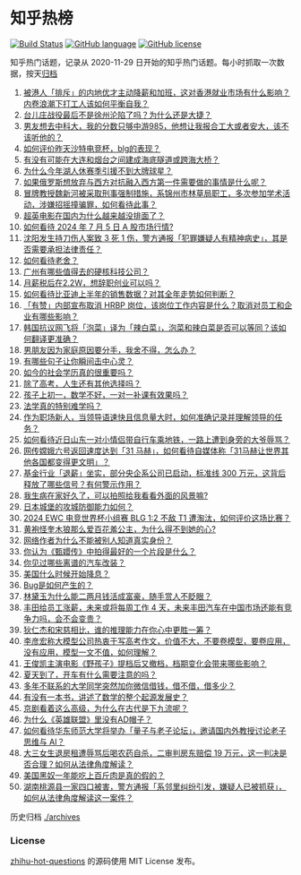 # 知乎热榜
[![Build Status](https://github.com/ToWeLong/zhihu-hot-questions/workflows/CI/badge.svg)](https://github.com/ToWeLong/zhihu-hot-questions/actions)
[![GitHub language](https://img.shields.io/badge/language-golang-orange.svg)](https://golang.org/)
[![GitHub license](https://img.shields.io/github/license/ToWeLong/zhihu-hot-questions)](https://github.com/ToWeLong/zhihu-hot-questions/blob/main/LICENSE)

知乎热门话题，记录从 2020-11-29 日开始的知乎热门话题。每小时抓取一次数据，按天[归档](./archives)

<!-- BEGIN -->

1. [被港人「排斥」的内地优才主动降薪和加班，这对香港就业市场有什么影响？内卷浪潮下打工人该如何平衡自我？](https://www.zhihu.com/question/660694126)
1. [台儿庄战役最后不是徐州沦陷了吗？为什么还是大捷？](https://www.zhihu.com/question/406245397)
1. [男友想去中科大，我的分数只够中游985，他想让我报合工大或者安大，该不该听他的？](https://www.zhihu.com/question/660758404)
1. [如何评价昨天沙特电竞杯，blg的表现？](https://www.zhihu.com/question/660758844)
1. [有没有可能在大连和烟台之间建成海底隧道或跨海大桥？](https://www.zhihu.com/question/32195868)
1. [为什么今年湖人休赛季引援不到大牌球星？](https://www.zhihu.com/question/660698591)
1. [如果俄罗斯想放弃与西方对抗融入西方第一件需要做的事情是什么呢？](https://www.zhihu.com/question/660609861)
1. [冒牌教授魏新河被采取刑事强制措施，系锦州市林草局职工，多次参加学术活动，涉嫌招摇撞骗罪，如何看待此事？](https://www.zhihu.com/question/660734298)
1. [超英电影在国内为什么越来越没排面了？](https://www.zhihu.com/question/630281533)
1. [如何看待 2024 年 7 月 5 日 A 股市场行情?](https://www.zhihu.com/question/660712303)
1. [沈阳发生持刀伤人案致 3 死 1 伤，警方通报「犯罪嫌疑人有精神病史」，其是否需要承担法律责任？](https://www.zhihu.com/question/660747446)
1. [如何看待老舍？](https://www.zhihu.com/question/642100790)
1. [广州有哪些值得去的硬核科技公司？](https://www.zhihu.com/question/660733033)
1. [月薪税后在2.2W，想辞职创业可以吗？](https://www.zhihu.com/question/660520437)
1. [如何看待比亚迪上半年的销售数据？对其全年走势如何判断？](https://www.zhihu.com/question/660468204)
1. [「有赞」内部宣布取消 HRBP 岗位，该岗位工作内容是什么？取消对员工和企业有哪些影响？](https://www.zhihu.com/question/660742414)
1. [韩国抗议网飞将「泡菜」译为「辣白菜」，泡菜和辣白菜是否可以等同？该如何翻译更准确？](https://www.zhihu.com/question/660716157)
1. [男朋友因为家庭原因要分手，我舍不得，怎么办？](https://www.zhihu.com/question/660654256)
1. [有哪些句子让你瞬间击中心灵？](https://www.zhihu.com/question/660533572)
1. [如今的社会学历真的很重要吗？](https://www.zhihu.com/question/654912430)
1. [除了高考，人生还有其他选择吗？](https://www.zhihu.com/question/660445184)
1. [孩子上初一，数学不好，一对一补课有效果吗？](https://www.zhihu.com/question/660260333)
1. [法学真的特别难学吗？](https://www.zhihu.com/question/660429375)
1. [作为职场新人，当领导语速快且信息量大时，如何准确记录并理解领导的任务？](https://www.zhihu.com/question/658821483)
1. [如何看待近日山东一对小情侣带自行车乘地铁，一路上遭到身旁的大爷辱骂？](https://www.zhihu.com/question/660350837)
1. [网传嫦娥六号返回速度达到「31 马赫」，如何看待自媒体称「31马赫让世界其他各国都变得更文明」？](https://www.zhihu.com/question/660444936)
1. [基金行业「退薪」坐实，部分央企系公司已启动，标准线 300 万元，这背后释放了哪些信号？有何警示作用？](https://www.zhihu.com/question/660710277)
1. [我生病在家好久了，可以拍照给我看看外面的风景嘛?](https://www.zhihu.com/question/632740422)
1. [日本城堡的攻城防御能力如何？](https://www.zhihu.com/question/361727989)
1. [2024 EWC 电竞世界杯小组赛 BLG 1:2 不敌 T1 遭淘汰，如何评价这场比赛？](https://www.zhihu.com/question/660752634)
1. [黄袍怪奎木狼那么爱百花羞公主，为什么得不到她的心?](https://www.zhihu.com/question/425238655)
1. [网络作者为什么不能被别人知道真实身份？](https://www.zhihu.com/question/630423705)
1. [你认为《甄嬛传》中拍得最好的一个片段是什么？](https://www.zhihu.com/question/21952421)
1. [你见过哪些离谱的汽车改装？](https://www.zhihu.com/question/493885469)
1. [美国什么时候开始降息？](https://www.zhihu.com/question/658564350)
1. [Bug是如何产生的？](https://www.zhihu.com/question/365343579)
1. [林黛玉为什么能二两月钱活成富豪，随手赏人不眨眼？](https://www.zhihu.com/question/358030992)
1. [丰田给员工涨薪，未来或将每周工作 4 天，未来丰田汽车在中国市场还能有竞争力吗，会不会变贵？](https://www.zhihu.com/question/660424004)
1. [狄仁杰和宋慈相比，谁的推理能力在你心中更胜一筹？](https://www.zhihu.com/question/660712482)
1. [李彦宏称大模型公司热衷于写高考作文，价值不大，不要卷模型，要卷应用，没有应用，模型一文不值，如何理解？](https://www.zhihu.com/question/660743446)
1. [王俊凯主演电影《野孩子》提档后又撤档，档期变化会带来哪些影响？](https://www.zhihu.com/question/660657460)
1. [夏天到了，开车有什么需要注意的吗？](https://www.zhihu.com/question/458396839)
1. [多年不联系的大学同学突然加你微信借钱，借不借，借多少？](https://www.zhihu.com/question/555280094)
1. [有没有一本书，讲述了数学的整个起源发展史？](https://www.zhihu.com/question/503239973)
1. [京剧看着这么高级，为什么在古代是下九流呢？](https://www.zhihu.com/question/656928921)
1. [为什么《英雄联盟》里没有AD帽子？](https://www.zhihu.com/question/630382600)
1. [如何看待华东师范大学将举办「量子与老子论坛」，邀请国内外教授讨论老子思维与 AI？](https://www.zhihu.com/question/660658477)
1. [大三女生退房租遭辱骂后喝农药自杀，二审判房东赔偿 19 万元，这一判决是否合理？如何从法律角度解读？](https://www.zhihu.com/question/660698449)
1. [美国黑奴一年能吃上百斤肉是真的假的？](https://www.zhihu.com/question/645178079)
1. [湖南桃源县一家四口被害，警方通报「系邻里纠纷引发，嫌疑人已被抓获」，如何从法律角度解读这一案件？](https://www.zhihu.com/question/660687806)

<!-- END -->

历史归档 [./archives](./archives)


### License
[zhihu-hot-questions](https://github.com/towelong/zhihu-hot-questions) 的源码使用 MIT License 发布。